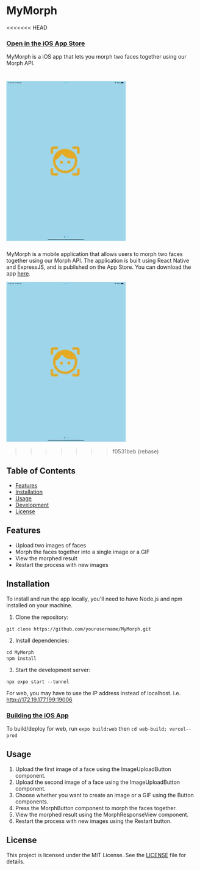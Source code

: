 # MyMorph

<<<<<<< HEAD
### [Open in the iOS App Store](https://apps.apple.com/us/app/mymorph/id1554421298)

MyMorph is a iOS app that lets you morph two faces together using our Morph API.  

![Upload Button](./ImageMorpherMobile/assets/fun-screenshots/upload_btn_screenshot.webp)
=======
MyMorph is a mobile application that allows users to morph two faces together using our Morph API. The application is built using React Native and ExpressJS, and is published on the App Store. You can download the app [here](https://apps.apple.com/us/app/mymorph/id1554421298).

![Upload Button](./assets/fun-screenshots/upload_btn_screenshot.webp)
>>>>>>> f0531beb (rebase)

## Table of Contents

- [Features](#features)
- [Installation](#installation)
- [Usage](#usage)
- [Development](#development)
- [License](#license)

## Features

- Upload two images of faces
- Morph the faces together into a single image or a GIF
- View the morphed result
- Restart the process with new images

## Installation

To install and run the app locally, you'll need to have Node.js and npm installed on your machine.

1. Clone the repository: 

```
git clone https://github.com/yourusername/MyMorph.git
```

2. Install dependencies: 
```
cd MyMorph
npm install
```

3. Start the development server:
```
npx expo start --tunnel
```

For web, you may have to use the IP address instead of localhost. i.e. http://172.19.177.199:19006


### [Building the iOS App](https://github.com/osamja/imagemorpher-mobile/issues/25)

To build/deploy for web, run `expo build:web` then `cd web-build; vercel--prod`


## Usage

1. Upload the first image of a face using the ImageUploadButton component.
2. Upload the second image of a face using the ImageUploadButton component.
3. Choose whether you want to create an image or a GIF using the Button components.
4. Press the MorphButton component to morph the faces together.
5. View the morphed result using the MorphResponseView component.
6. Restart the process with new images using the Restart button.

## License

This project is licensed under the MIT License. See the [LICENSE](LICENSE) file for details.

